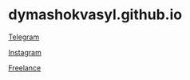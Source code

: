 # dymashokvasyl.github.io

<a href = "https://t.me/v_dymashok" target = "_blank">Telegram</a>

<a href = "https://www.instagram.com/v.dymashok/" target = "_blank">Instagram</a>

<a href = "https://freelancehunt.com/freelancer/V_Dymashok.html" target="_blank">Freelance </a>
